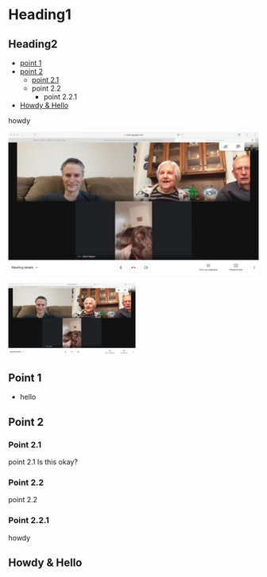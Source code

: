 # Heading1

## Heading2

- [point 1](#point-1)
- [point 2](#point-2)
  - [point 2.1](#point-2.1)
  - point 2.2
    - point 2.2.1
- [Howdy & Hello](#howdy--hello) 

howdy

![Image 1](images/mayer-family-video-chat01.png)

<img src="./images/mayer-family-video-chat01.png" alt="image 1" style="zoom:25%;"/>

## Point 1
- hello

## Point 2

### Point 2.1
point 2.1
Is this okay?

### Point 2.2
point 2.2

### Point 2.2.1
howdy

## Howdy & Hello
